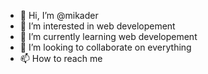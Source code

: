 - 👋 Hi, I’m @mikader
- 👀 I’m interested in web developement
- 🌱 I’m currently learning web developement
- 💞️ I’m looking to collaborate on everything 
- 📫 How to reach me 

<!---
mikader/mikader is a ✨ special ✨ repository because its `README.md` (this file) appears on your GitHub profile.
You can click the Preview link to take a look at your changes.
--->

